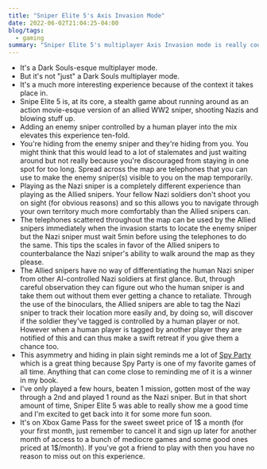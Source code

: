 ```yaml
---
title: "Sniper Elite 5's Axis Invasion Mode"
date: 2022-06-02T21:04:25-04:00
blog/tags:
  - gaming
summary: "Sniper Elite 5's multiplayer Axis Invasion mode is really cool and here's a few reasons why."
---
```


- It's a Dark Souls-esque multiplayer mode.
- But it's not "just" a Dark Souls multiplayer mode.
- It's a much more interesting experience because of the context it takes place in.
- Snipe Elite 5 is, at its core, a stealth game about running around as an action movie-esque version of an allied WW2 sniper, shooting Nazis and blowing stuff up.
- Adding an enemy sniper controlled by a human player into the mix elevates this experience ten-fold.
- You're hiding from the enemy sniper and they're hiding from you. You might think that this would lead to a lot of stalemates and just waiting around but not really because you're discouraged from staying in one spot for too long. Spread across the map are telephones that you can use to make the enemy sniper(s) visible to you on the map temporarily.
- Playing as the Nazi sniper is a completely different experience than playing as the Allied snipers. Your fellow Nazi soldiers don't shoot you on sight (for obvious reasons) and so this allows you to navigate through your own territory much more comfortably than the Allied snipers can.
- The telephones scattered throughout the map can be used by the Allied snipers immediately when the invasion starts to locate the enemy sniper but the Nazi sniper must wait 5min before using the telephones to do the same. This tips the scales in favor of the Allied snipers to counterbalance the Nazi sniper's ability to walk around the map as they please.
- The Allied snipers have no way of differentiating the human Nazi sniper from other AI-controlled Nazi soldiers at first glance. But, through careful observation they can figure out who the human sniper is and take them out without them ever getting a chance to retaliate. Through the use of the binoculars, the Allied snipers are able to tag the Nazi sniper to track their location more easily and, by doing so, will discover if the soldier they've tagged is controlled by a human player or not. However when a human player is tagged by another player they are notified of this and can thus make a swift retreat if you give them a chance too.
- This asymmetry and hiding in plain sight reminds me a lot of [Spy Party](https://store.steampowered.com/app/329070/SpyParty/) which is a great thing because Spy Party is one of my favorite games of all time. Anything that can come close to reminding me of it is a winner in my book.
- I've only played a few hours, beaten 1 mission, gotten most of the way through a 2nd and played 1 round as the Nazi sniper. But in that short amount of time, Sniper Elite 5 was able to really show me a good time and I'm excited to get back into it for some more fun soon.
- It's on Xbox Game Pass for the sweet sweet price of 1$ a month (for your first month, just remember to cancel it and sign up later for another month of access to a bunch of mediocre games and some good ones priced at 1$/month). If you've got a friend to play with then you have no reason to miss out on this experience.
